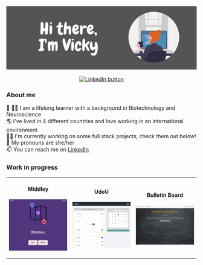 <div align="center">
  <a href="https://www.linkedin.com/in/vicfb/">
  <img alt="Hi there, I'm Vicky" src="./github_banner.png"/>
  <p>
    <img alt="LinkedIn button" src="https://img.shields.io/badge/LinkedIn-white?logo=linkedin&logoColor=black"/>
  </p>
      </a>

</div>

### About me   

:brain: :woman_scientist: I am a lifelong learner with a background in Biotechnology and Neuroscience  
:earth_americas: I've lived in 4 different countries and love working in an international environment  
:woman_technologist: I'm currently working on some full stack projects, check them out below!
💬 My pronouns are she/her  
📫 You can reach me on [LinkedIn](https://www.linkedin.com/in/vicfb/)

### Work in progress

<table>
<tr width="100%">
<td align="center" width="30%">

#### Middley
[<img src="./middley.png">](https://middley.vercel.app/)

</td>

<td align="center" width="30%">

#### UdoU
[<img src="./udou.png">](https://udou.herokuapp.com/)

</td>
<td align="center" width="30%">

#### Bulletin Board
[<img src="./bulletin_board.png">](https://zxdvucjami.eu09.qoddiapp.com/)

</td>
</tr>
</table>
